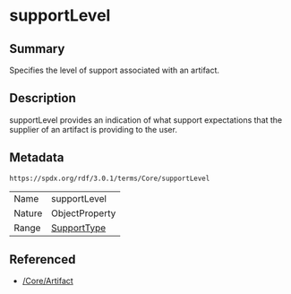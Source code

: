 <!-- Automatically generated by spec-parser v2.5.0 on 2024-08-10T18:46:28.607668+00:00 -->
<!-- SPDX-License-Identifier: Community-Spec-1.0 -->

# supportLevel

## Summary

Specifies the level of support associated with an artifact.


## Description

supportLevel provides an indication of what support expectations that the
supplier of an artifact is providing to the user.


## Metadata

`https://spdx.org/rdf/3.0.1/terms/Core/supportLevel`


| | |
|---|---|
| Name | supportLevel |
| Nature | ObjectProperty |
| Range | [SupportType](../Vocabularies/SupportType.md) |




## Referenced

- [/Core/Artifact](../../Core/Classes/Artifact.md)

